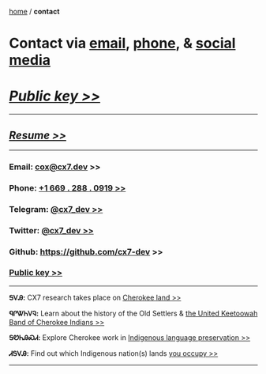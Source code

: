 [home](https://cx7.dev/) / **contact**

# Contact via [email](mailto:cox@cx7.dev),  <a href="tel:123-456-7890">phone</a>, & <a href="https://twitter.com/cx7_dev" target="_blank" rel="noopener noreferrer">social media</a> 

# *<a href="https://cx7.dev/key.html" target="_blank" rel="noopener noreferrer">Public key >></a>*


-----

## *<a href="https://cx7.dev/Susanna_Cox_Resume.pdf" target="_blank" rel="noopener noreferrer">Resume >></a>*

-----


### Email: <a href="mailto:cox@cx7.dev" target="_blank" rel="noopener noreferrer">cox@cx7.dev >></a> 


### Phone:  <a href="tel:+1669-288-0919">+1  669 . 288 . 0919 >></a>


### Telegram: [@cx7_dev >>](https://t.me/cx7_dev)


### Twitter: <a href="https://twitter.com/cx7_dev" target="_blank" rel="noopener noreferrer">@cx7_dev >></a>


### Github: <a href="https://github.com/cx7-dev" target="_blank" rel="noopener noreferrer">https://github.com/cx7-dev >> </a>

### <a href="https://cx7.dev/key.html" target="_blank" rel="noopener noreferrer">Public key >></a>

-----

**ᎦᏙᎯ:** CX7 research takes place on <a href="https://ebci.com/" target="_blank" rel="noopener noreferrer">Cherokee land >> </a>

**ᏄᎵᏔᏂᏙᎸ:** Learn about the history of the Old Settlers & <a href="https://www.ukb-nsn.gov/about-us" target="_blank" rel="noopener noreferrer">the United Keetoowah Band of Cherokee Indians >> </a>

**ᎦᏬᏂᎯᏍᏗ:** Explore Cherokee work in <a href="https://anadisgoi.com/index.php/culture-stories/807-cherokee-nation-helps-launch-united-nations-international-decade-of-indigenous-languages" target="_blank" rel="noopener noreferrer">Indigenous language preservation >> </a>

**ᏗᎦᏙᎯ:** Find out which Indigenous nation(s) lands <a href="https://native-land.ca/" target="_blank" rel="noopener noreferrer">you occupy >> </a>

-------
